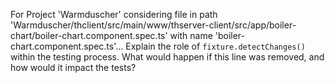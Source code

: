 For Project 'Warmduscher' considering file in path 'Warmduscher/thclient/src/main/www/thserver-client/src/app/boiler-chart/boiler-chart.component.spec.ts' with name 'boiler-chart.component.spec.ts'... 
Explain the role of `fixture.detectChanges()` within the testing process.  What would happen if this line was removed, and how would it impact the tests?